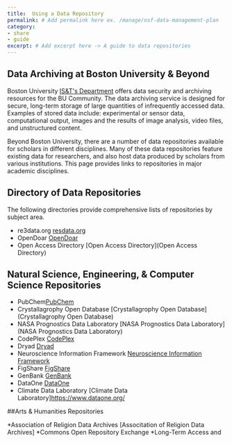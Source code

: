 ```yaml
---
title:  Using a Data Repository
permalink: # Add permalink here ex. /manage/nsf-data-management-plan
category: 
- share
- guide
excerpt: # Add excerpt here -> A guide to data repositories 
---
```


## Data Archiving at Boston University & Beyond

Boston University [IS&T's Department](http://www.bu.edu/datamanagement/resources/ist-services/) offers data security and archiving resources for the BU Community. The data archiving service is designed for secure, long-term storage of large quantities of infrequently accessed data. Examples of stored data include: experimental or sensor data, computational output, images and the results of image analysis, video files, and unstructured content.

Beyond Boston University, there are a number of data repositories available for scholars in different disciplines. Many of these data repositories feature existing data for researchers, and also host data produced by scholars from various institutions. This page provides links to repositories in major academic disciplines.

## Directory of Data Repositories

The following directories provide comprehensive lists of repositories by subject area.

* re3data.org [resdata.org](http://www.re3data.org/)
* OpenDoar [OpenDoar](http://opendoar.org/)
* Open Access Directory [Open Access Directory](Open Access Directory)

## Natural Science, Engineering, & Computer Science Repositories

* PubChem[PubChem](http://pubchem.ncbi.nlm.nih.gov/)
* Crystallagrophy Open Database [Crystallagrophy Open Database](Crystallagrophy Open Database)
* NASA Prognostics Data Laboratory [NASA Prognostics Data Laboratory](NASA Prognostics Data Laboratory)
* CodePlex [CodePlex](CodePlex)
* Dryad [Dryad](http://datadryad.org/) 
* Neuroscience Information Framework [Neuroscience Information Framework](http://www.neuinfo.org/)
* FigShare [FigShare](https://figshare.com/)
* GenBank [GenBank](http://www.ncbi.nlm.nih.gov/genbank/)
* DataOne [DataOne](https://www.dataone.org/)
* Climate Data Laboratory [Climate Data Laboratory]https://www.dataone.org/

##Arts & Humanities Repositories

*Association of Religion Data Archives [Associtation of Religion Data Archives]
*Commons Open Repository Exchange
*Long-Term Access and 


